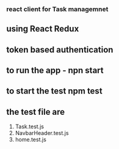 ### react client for Task managemnet

## using React Redux

## token based authentication

## to run the app - npn start

## to start the test npm test

## the test file are

1. Task.test.js
2. NavbarHeader.test.js
3. home.test.js
